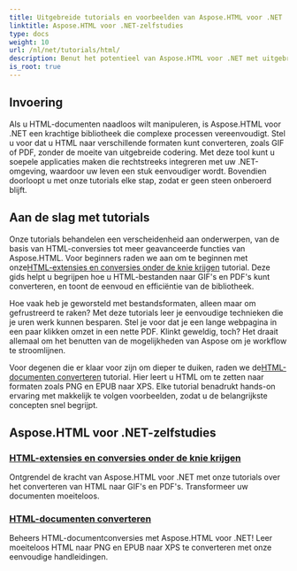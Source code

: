 ```yaml
---
title: Uitgebreide tutorials en voorbeelden van Aspose.HTML voor .NET
linktitle: Aspose.HTML voor .NET-zelfstudies
type: docs
weight: 10
url: /nl/net/tutorials/html/
description: Benut het potentieel van Aspose.HTML voor .NET met uitgebreide tutorials over documentconversie en -extensies, speciaal voor ontwikkelaars en liefhebbers.
is_root: true
---
```

## Invoering

Als u HTML-documenten naadloos wilt manipuleren, is Aspose.HTML voor .NET een krachtige bibliotheek die complexe processen vereenvoudigt. Stel u voor dat u HTML naar verschillende formaten kunt converteren, zoals GIF of PDF, zonder de moeite van uitgebreide codering. Met deze tool kunt u soepele applicaties maken die rechtstreeks integreren met uw .NET-omgeving, waardoor uw leven een stuk eenvoudiger wordt. Bovendien doorloopt u met onze tutorials elke stap, zodat er geen steen onberoerd blijft.

## Aan de slag met tutorials

 Onze tutorials behandelen een verscheidenheid aan onderwerpen, van de basis van HTML-conversies tot meer geavanceerde functies van Aspose.HTML. Voor beginners raden we aan om te beginnen met onze[HTML-extensies en conversies onder de knie krijgen](./mastering-html-extensions-and-conversions/) tutorial. Deze gids helpt u begrijpen hoe u HTML-bestanden naar GIF's en PDF's kunt converteren, en toont de eenvoud en efficiëntie van de bibliotheek. 

Hoe vaak heb je geworsteld met bestandsformaten, alleen maar om gefrustreerd te raken? Met deze tutorials leer je eenvoudige technieken die je uren werk kunnen besparen. Stel je voor dat je een lange webpagina in een paar klikken omzet in een nette PDF. Klinkt geweldig, toch? Het draait allemaal om het benutten van de mogelijkheden van Aspose om je workflow te stroomlijnen.

 Voor degenen die er klaar voor zijn om dieper te duiken, raden we de[HTML-documenten converteren](./converting-html-documents/) tutorial. Hier leert u HTML om te zetten naar formaten zoals PNG en EPUB naar XPS. Elke tutorial benadrukt hands-on ervaring met makkelijk te volgen voorbeelden, zodat u de belangrijkste concepten snel begrijpt. 

## Aspose.HTML voor .NET-zelfstudies
### [HTML-extensies en conversies onder de knie krijgen](./mastering-html-extensions-and-conversions/)
Ontgrendel de kracht van Aspose.HTML voor .NET met onze tutorials over het converteren van HTML naar GIF's en PDF's. Transformeer uw documenten moeiteloos.
### [HTML-documenten converteren](./converting-html-documents/)
Beheers HTML-documentconversies met Aspose.HTML voor .NET! Leer moeiteloos HTML naar PNG en EPUB naar XPS te converteren met onze eenvoudige handleidingen.